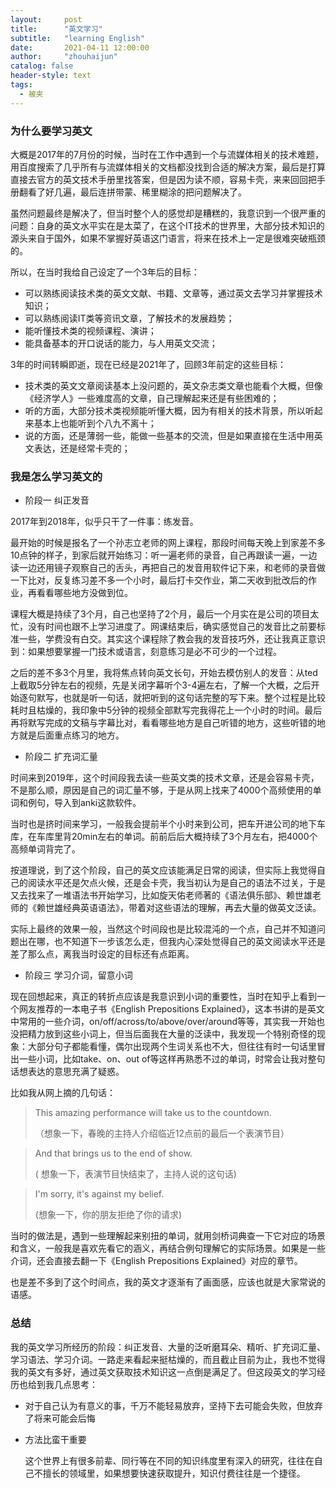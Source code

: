 ```yaml
---
layout:     post
title:      "英文学习"
subtitle:   "learning English"
date:       2021-04-11 12:00:00
author:     "zhouhaijun"
catalog: false
header-style: text
tags:
  - 被夹
---
```


### 为什么要学习英文

大概是2017年的7月份的时候，当时在工作中遇到一个与流媒体相关的技术难题，用百度搜索了几乎所有与流媒体相关的文档都没找到合适的解决方案，最后是打算直接去官方的英文技术手册里找答案，但是因为读不顺，容易卡壳，来来回回把手册翻看了好几遍，最后连拼带蒙、稀里糊涂的把问题解决了。

虽然问题最终是解决了，但当时整个人的感觉却是糟糕的，我意识到一个很严重的问题：自身的英文水平实在是太菜了，在这个IT技术的世界里，大部分技术知识的源头来自于国外，如果不掌握好英语这门语言，将来在技术上一定是很难突破瓶颈的。

所以，在当时我给自己设定了一个3年后的目标：

- 可以熟练阅读技术类的英文文献、书籍、文章等，通过英文去学习并掌握技术知识；
- 可以熟练阅读IT类等资讯文章，了解技术的发展趋势；
- 能听懂技术类的视频课程、演讲；
- 能具备基本的开口说话的能力，与人用英文交流；

3年的时间转瞬即逝，现在已经是2021年了，回顾3年前定的这些目标：

- 技术类的英文文章阅读基本上没问题的，英文杂志类文章也能看个大概，但像《经济学人》一些难度高的文章，自己理解起来还是有些困难的；
- 听的方面，大部分技术类视频能听懂大概，因为有相关的技术背景，所以听起来基本上也能听到个八九不离十；
- 说的方面，还是薄弱一些，能做一些基本的交流，但是如果直接在生活中用英文表达，还是经常卡壳的；



### 我是怎么学习英文的

- 阶段一  纠正发音

2017年到2018年，似乎只干了一件事：练发音。

最开始的时候是报名了一个孙志立老师的网上课程，那段时间每天晚上到家差不多10点钟的样子，到家后就开始练习：听一遍老师的录音，自己再跟读一遍，一边读一边还用镜子观察自己的舌头，再把自己的发音用软件记下来，和老师的录音做一下比对，反复练习差不多一个小时，最后打卡交作业，第二天收到批改后的作业，再看看哪些地方没做到位。

课程大概是持续了3个月，自己也坚持了2个月，最后一个月实在是公司的项目太忙，没有时间也跟不上学习进度了。网课结束后，确实感觉自己的发音比之前要标准一些，学费没有白交。其实这个课程除了教会我的发音技巧外，还让我真正意识到：如果想要掌握一门技术或语言，刻意练习是必不可少的一个过程。

之后的差不多3个月里，我将焦点转向英文长句，开始去模仿别人的发音：从ted上截取5分钟左右的视频，先是关闭字幕听个3-4遍左右，了解一个大概，之后开始逐句默写，也就是听一句话，就把听到的这句话完整的写下来。整个过程是比较耗时且枯燥的，我印象中5分钟的视频全部默写完我得花上一个小时的时间。最后再将默写完成的文稿与字幕比对，看看哪些地方是自己听错的地方，这些听错的地方就是后面重点练习的地方。



- 阶段二  扩充词汇量

时间来到2019年，这个时间段我去读一些英文类的技术文章，还是会容易卡壳，不是那么顺，原因是自己的词汇量不够，于是从网上找来了4000个高频使用的单词和例句，导入到anki这款软件。

当时也是挤时间来学习，一般我会提前半个小时来到公司，把车开进公司的地下车库，在车库里背20min左右的单词。前前后后大概持续了3个月左右，把4000个高频单词背完了。

按道理说，到了这个阶段，自己的英文应该能满足日常的阅读，但实际上我觉得自己的阅读水平还是欠点火候，还是会卡壳，我当初认为是自己的语法不过关，于是又去找来了一堆语法书开始学习，比如旋天佑老师著的《语法俱乐部》、赖世雄老师的《赖世雄经典英语语法》，带着对这些语法的理解，再去大量的做英文泛读。

实际上最终的效果一般，当然这个时间段也是比较混沌的一个点，自己并不知道问题出在哪，也不知道下一步该怎么走，但我内心深处觉得自己的英文阅读水平还是差了那么点，离我当时设定的目标还有点距离。



- 阶段三 学习介词，留意小词

现在回想起来，真正的转折点应该是我意识到小词的重要性，当时在知乎上看到一个网友推荐的一本电子书《English Prepositions Explained》，这本书讲的是英文中常用的一些介词，on/off/across/to/above/over/around等等，其实我一开始也没把精力放到这些小词上，但当后面我在大量的泛读中，我发现一个特别奇怪的现象：大部分句子都能看懂，偶尔出现两个生词关系也不大，但往往有时一句话里冒出一些小词，比如take、on、out of等这样再熟悉不过的单词，时常会让我对整句话想表达的意思充满了疑惑。

比如我从网上摘的几句话：

> This amazing performance will take us to  the countdown.
>
> （想象一下，春晚的主持人介绍临近12点前的最后一个表演节目）

> And that brings us to the end of show.
>
> ( 想象一下，表演节目快结束了，主持人说的这句话)

> I'm sorry, it's against my belief.
>
> (想象一下，你的朋友拒绝了你的请求)

当时的做法是，遇到一些理解起来别扭的单词，就用剑桥词典查一下它对应的场景和含义，一般我是喜欢先看它的涵义，再结合例句理解它的实际场景。如果是一些介词，还会直接去翻一下《English Prepositions Explained》对应的章节。

也是差不多到了这个时间点，我的英文才逐渐有了画面感，应该也就是大家常说的语感。



### 总结

我的英文学习所经历的阶段：纠正发音、大量的泛听磨耳朵、精听、扩充词汇量、学习语法、学习介词。一路走来看起来挺枯燥的，而且截止目前为止，我也不觉得我的英文有多好，通过英文获取技术知识这一点倒是满足了。但这段英文的学习经历也给到我几点思考：

- 对于自己认为有意义的事，千万不能轻易放弃，坚持下去可能会失败，但放弃了将来可能会后悔

- 方法比蛮干重要

  这个世界上有很多前辈、同行等在不同的知识纬度里有深入的研究，往往在自己不擅长的领域里，如果想要快速获取提升，知识付费往往是一个捷径。
